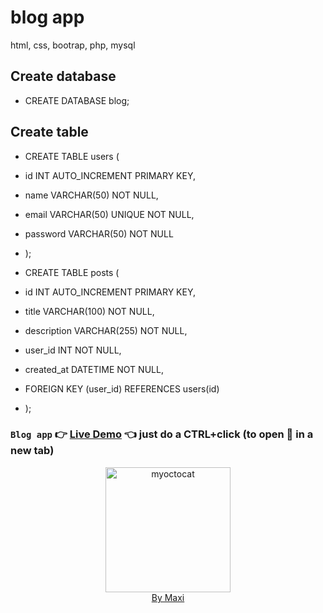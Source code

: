 # blog app
html, css, bootrap, php, mysql

## Create database
- CREATE DATABASE blog;

## Create table
- CREATE TABLE users (
- id INT AUTO_INCREMENT PRIMARY KEY,
- name VARCHAR(50) NOT NULL,
- email VARCHAR(50) UNIQUE NOT NULL,
- password VARCHAR(50) NOT NULL
- );

- CREATE TABLE posts (
- id INT AUTO_INCREMENT PRIMARY KEY,
- title VARCHAR(100) NOT NULL,
- description VARCHAR(255) NOT NULL,
- user_id INT NOT NULL,
- created_at DATETIME NOT NULL,
- FOREIGN KEY (user_id) REFERENCES users(id)
- );

### `Blog app` :point_right: [Live Demo](https://maxidizajn.eu.org/index.php) :point_left: just do a CTRL+click (to open :link: in a new tab)

<div align="center">
<img src="https://myoctocat.com/assets/images/base-octocat.svg" alt="myoctocat" width="200">
</div>

<div align="center">
<a href="https://webdizajnmaxi.eu.org">By Maxi</a>
</div>

